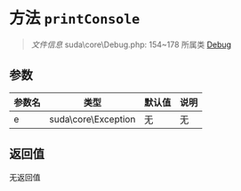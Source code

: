 # 方法 `printConsole`

> *文件信息* suda\core\Debug.php: 154~178
> 所属类 [Debug](../Debug.md)




## 参数


| 参数名 | 类型 | 默认值 | 说明 |
|--------|-----|-------|-------|
| e |  suda\core\Exception | 无 | 无 |



## 返回值

无返回值
